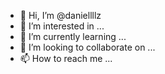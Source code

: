 - 👋 Hi, I’m @daniellllz
- 👀 I’m interested in ...
- 🌱 I’m currently learning ...
- 💞️ I’m looking to collaborate on ...
- 📫 How to reach me ...

<!---
daniellllz/daniellllz is a ✨ special ✨ repository because its `README.md` (this file) appears on your GitHub profile.
You can click the Preview link to take a look at your changes.
--->
